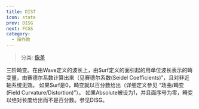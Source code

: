 ```yaml
---
title: DIST
icon: state
prev: DISG
next: FCGS
category:
  - 操作数
---
```


> 分类: [像差](/hb/operands/131/885/  "Zemax 操作数 像差")

三阶畸变。在由Wave定义的波长上，由Surf定义的面引起的用单位波长表示的畸变量，由赛德尔系数计算出来（见赛德尔系数(Seidel Coefficients)”，且对非近轴系统无效。 
如果Surf是0，畸变就以百分数给出（详细定义参见 “场曲/畸变(Field Curvature/Distortion)”）。 
如果Absolute被设为1，并且面序号为零，畸变以绝对长度给出而不是百分数。参见DISG。